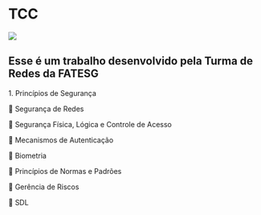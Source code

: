 # TCC
<img src="/home/fsociety/'logoSesiSenai (1).png'">
<h2> Esse é um trabalho desenvolvido pela Turma de Redes da FATESG</h2>
1. Princípios de Segurança

 Segurança de Redes

 Segurança Física, Lógica e Controle de Acesso

 Mecanismos de Autenticação

 Biometria

 Princípios de Normas e Padrões

 Gerência de Riscos

 SDL


